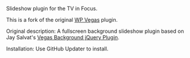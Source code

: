 Slideshow plugin for the TV in Focus.

This is a fork of the original <a href="http://wordpress.org/plugins/vegas-fullscreen-background-slider/">WP Vegas</a> plugin.

Original description:
A fullscreen background slideshow plugin based on Jay Salvat's <a href="http://vegas.jaysalvat.com/">Vegas Background jQuery Plugin</a>.

Installation:
Use GitHub Updater to install.
